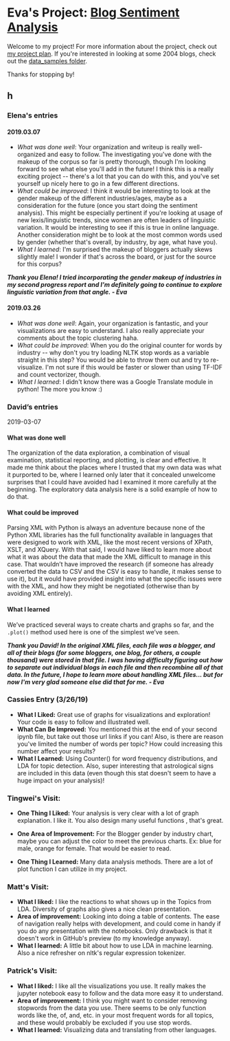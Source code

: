 # Eva's Project: [Blog Sentiment Analysis](https://github.com/Data-Science-for-Linguists-2019/Blog-Sentiment-Analysis)
Welcome to my project! For more information about the project, check out [my project plan](https://github.com/Data-Science-for-Linguists-2019/Blog-Sentiment-Analysis/blob/master/project_plan.md). If you're interested in looking at some 2004 blogs, check out the [data_samples folder](https://github.com/Data-Science-for-Linguists-2019/Blog-Sentiment-Analysis/tree/master/data_samples).

Thanks for stopping by!
## h
### Elena's entries
#### 2019.03.07
 - *What was done well*: Your organization and writeup is really well-organized and easy to follow. The investigating you've done with the makeup of the corpus so far is pretty thorough, though I'm looking forward to see what else you'll add in the future! I think this is a really exciting project -- there's a lot that you can do with this, and you've set yourself up nicely here to go in a few different directions.
 - *What could be improved*: I think it would be interesting to look at the gender makeup of the different industries/ages, maybe as a consideration for the future (once you start doing the sentiment analysis). This might be especially pertinent if you're looking at usage of new lexis/linguistic trends, since women are often leaders of linguistic variation. It would be interesting to see if this is true in online language. Another consideration might be to look at the most common words used by gender (whether that's overall, by industry, by age, what have you).
 - *What I learned*: I'm surprised the makeup of bloggers actually skews slightly male! I wonder if that's across the board, or just for the source for this corpus?

 __*Thank you Elena! I tried incorporating the gender makeup of industries in my second progress report and I'm definitely going to continue to explore linguistic variation from that angle. - Eva*__

#### 2019.03.26
- *What was done well*: Again, your organization is fantastic, and your visualizations are easy to understand. I also really appreciate your comments about the topic clustering haha.
- *What could be improved*: When you do the original counter for words by industry -- why don't you try loading NLTK stop words as a variable straight in this step? You would be able to throw them out and try to re-visualize. I'm not sure if this would be faster or slower than using TF-IDF and count vectorizer, though.
- *What I learned*: I didn't know there was a Google Translate module in python! The more you know :)


### David’s entries

2019-03-07

#### What was done well

The organization of the data exploration, a combination of visual examination, statistical reporting, and plotting, is clear and effective. It made me think about the places where I trusted that my own data was what it purported to be, where I learned only later that it concealed unwelcome surprises that I could have avoided had I examined it more carefully at the beginning. The exploratory data analysis here is a solid example of how to do that.

#### What could be improved

Parsing XML with Python is always an adventure because none of the Python XML libraries has the full functionality available in languages that were designed to work with XML, like the most recent versions of XPath, XSLT, and XQuery. With that said, I would have liked to learn more about what it was about the data that made the XML difficult to manage in this case. That wouldn’t have improved the research (if someone has already converted the data to CSV and the CSV is easy to handle, it makes sense to use it), but it would have provided insight into what the specific issues were with the XML, and how they might be negotiated (otherwise than by avoiding XML entirely).

#### What I learned

We’ve practiced several ways to create charts and graphs so far, and the `.plot()` method used here is one of the simplest we’ve seen.

__*Thank you David! In the original XML files, each file was a blogger, and all of their blogs (for some bloggers, one blog, for others, a couple thousand) were stored in that file. I was having difficulty figuring out how to separate out individual blogs in each file and then recombine all of that data. In the future, I hope to learn more about handling XML files... but for now I'm very glad someone else did that for me. - Eva*__


### Cassies Entry (3/26/19)
- **What I Liked:** Great use of graphs for visualizations and
exploration!
Your code is easy to follow and illustrated well.
- **What Can Be Improved:** You mentioned this at the end of your second
ipynb file, but take out those url links if you can! Also, is there are
reason you've limited the number of words per topic? How could
increasing this number affect your results?
- **What I Learned:** Using Counter() for word frequency distributions,
and
LDA for topic detection.
Also, super interesting that astrological signs are included in this
data (even though this stat doesn't seem to have a huge impact on your
analysis)!

### Tingwei's Visit:
* **One Thing I Liked:** Your analysis is very clear with a lot of graph explanation. I like it. You also design many useful functions , that's great.

* **One Area of Improvement:** For the Blogger gender by industry chart, maybe you can adjust the color to meet the previous charts. Ex: blue for male, orange for female. That would be easier to read.

* **One Thing I Learned:** Many data analysis methods. There are a lot of plot function I can utilize in my project.

### Matt's Visit:
- __What I liked:__ I like the reactions to what shows up in the Topics from LDA. Diversity of graphs also gives a nice clean presentation.
- __Area of improvement:__ Looking into doing a table of contents. The ease of navigation really helps with development, and could come in handy if you do any presentation with the notebooks. Only drawback is that it doesn't work in GitHub's preview (to my knowledge anyway). 
- __What I learned:__ A little bit about how to use LDA in machine learning. Also a nice refresher on nltk's regular expression tokenizer.

### Patrick's Visit:
- __What I liked:__ I like all the visualizations you use. It really makes the jupyter notebook easy to follow and the data more easy it to understand.
- __Area of improvement:__ I think you might want to consider removing stopwords from the data you use. There seems to be only function words like the, of, and, etc. in your most frequent words for all topics, and these would probably be excluded if you use stop words. 
- __What I learned:__ Visualizing data and translating from other languages.
